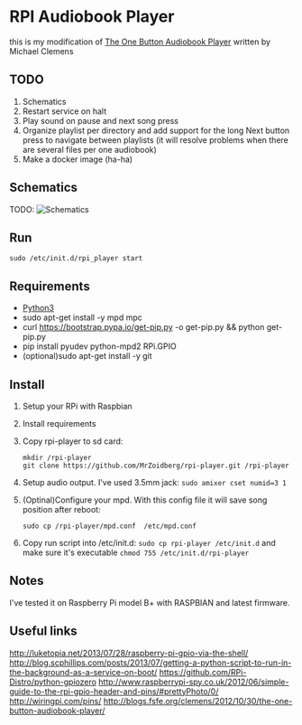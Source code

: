 # RPI Audiobook Player

this is my modification of [The One Button Audiobook Player](http://blogs.fsfe.org/clemens/2012/10/30/the-one-button-audiobook-player/) written by Michael Clemens

## TODO

1. Schematics
2. Restart service on halt
3. Play sound on pause and next song press
4. Organize playlist per directory and add support
   for the long Next button press to navigate
   between playlists (it will resolve problems when
   there are several files per one audiobook)
5. Make a docker image (ha-ha)

## Schematics

TODO:
![Schematics]()

## Run

```Shell
sudo /etc/init.d/rpi_player start
```

## Requirements

- [Python3](https://installvirtual.com/how-to-install-python-3-8-on-raspberry-pi-raspbian/)
- sudo apt-get install -y mpd mpc
- curl https://bootstrap.pypa.io/get-pip.py -o get-pip.py && python get-pip.py
- pip install pyudev python-mpd2 RPi.GPIO
- (optional)sudo apt-get install -y git

## Install

1. Setup your RPi with Raspbian
2. Install requirements
3. Copy rpi-player to sd card:

   ```Shell
   mkdir /rpi-player
   git clone https://github.com/MrZoidberg/rpi-player.git /rpi-player
   ```

4. Setup audio output. I've used 3.5mm jack: ```sudo amixer cset numid=3 1```
5. (Optinal)Configure your mpd. With this config file it will save song position after reboot:

   ```Shell
   sudo cp /rpi-player/mpd.conf  /etc/mpd.conf
   ```

6. Copy run script into /etc/init.d: ```sudo cp rpi-player /etc/init.d``` and
   make sure it's executable ```chmod 755 /etc/init.d/rpi-player```

## Notes

I've tested it on Raspberry Pi model B+ with RASPBIAN and latest firmware.

## Useful links

http://luketopia.net/2013/07/28/raspberry-pi-gpio-via-the-shell/
http://blog.scphillips.com/posts/2013/07/getting-a-python-script-to-run-in-the-background-as-a-service-on-boot/
https://github.com/RPi-Distro/python-gpiozero
http://www.raspberrypi-spy.co.uk/2012/06/simple-guide-to-the-rpi-gpio-header-and-pins/#prettyPhoto/0/
http://wiringpi.com/pins/
http://blogs.fsfe.org/clemens/2012/10/30/the-one-button-audiobook-player/
